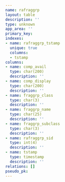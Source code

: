 ```yaml
---
name: rafraggrp
layout: table
description: ''
type: unknown
app_area: ''
primary_key: 
indexes:
- name: rafraggrp_tstamp
  unique: true
  columns:
  - tstamp
columns:
- name: comp_avail
  type: char(200)
  description: ''
- name: comp_display
  type: char(200)
  description: ''
- name: fraggrp_class
  type: char(3)
  description: ''
- name: fraggrp_name
  type: char(25)
  description: ''
- name: fraggrp_subclass
  type: char(3)
  description: ''
- name: rafraggrp_sid
  type: int(4)
  description: ''
- name: tstamp
  type: timestamp
  description: ''
relations: []
pseudo_pk: 
---
```


